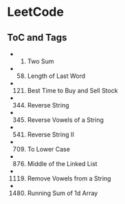 # LeetCode

## ToC and Tags

- 1. Two Sum
- 58. Length of Last Word
- 121. Best Time to Buy and Sell Stock
- 344. Reverse String
- 345. Reverse Vowels of a String
- 541. Reverse String II
- 709. To Lower Case
- 876. Middle of the Linked List
- 1119. Remove Vowels from a String
- 1480. Running Sum of 1d Array
